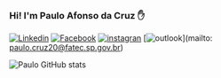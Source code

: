 ### Hi! I'm Paulo Afonso da Cruz ✋
[![Linkedin](	https://img.shields.io/badge/LinkedIn-0077B5?style=for-the-badge&logo=linkedin&logoColor=white)](https://www.linkedin.com/in/paulo-afonso-cruz-304256174/)
[![Facebook]( https://img.shields.io/badge/Facebook-1877F2?style=for-the-badge&logo=facebook&logoColor=whitee)](https://www.facebook.com/paulo.afonso.334)
[![instagran]( https://img.shields.io/badge/Instagram-E4405F?style=for-the-badge&logo=instagram&logoColor=white)](https://www.instagram.com/pauloafonsocruz/)
[![outlook]( https://img.shields.io/badge/Microsoft_Outlook-0078D4?style=for-the-badge&logo=microsoft-outlook&logoColor=whitee)](mailto: paulo.cruz20@fatec.sp.gov.br)

![Paulo GitHub stats]( https://github-readme-stats.vercel.app/api?username=PauloCruz34&show_icons=true&theme=radical)
